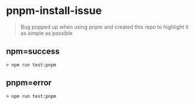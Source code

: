 # pnpm-install-issue

> Bug popped up when using pnpm and created this repo to highlight it as simple as possible

## npm=success

```
> npm run test:pnpm
```

## pnpm=error

```
> npm run test:pnpm
```
